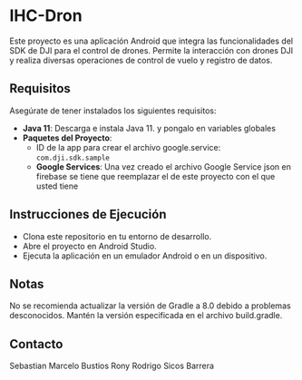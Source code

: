 # IHC-Dron
Este proyecto es una aplicación Android que integra las funcionalidades del SDK de DJI para el control de drones. Permite la interacción con drones DJI y realiza diversas operaciones de control de vuelo y registro de datos.

## Requisitos
Asegúrate de tener instalados los siguientes requisitos:

- **Java 11**: Descarga e instala Java 11. y pongalo en variables globales
- **Paquetes del Proyecto**:
  - ID de la app para crear el archivo google.service: `com.dji.sdk.sample`
  - **Google Services**: Una vez creado el archivo Google Service json en firebase se tiene que reemplazar el de este proyecto con el que usted tiene

## Instrucciones de Ejecución
- Clona este repositorio en tu entorno de desarrollo.
- Abre el proyecto en Android Studio.
- Ejecuta la aplicación en un emulador Android o en un dispositivo.
## Notas
No se recomienda actualizar la versión de Gradle a 8.0 debido a problemas desconocidos. Mantén la versión especificada en el archivo build.gradle.

## **Contacto**
Sebastian Marcelo Bustios
Rony Rodrigo Sicos Barrera

